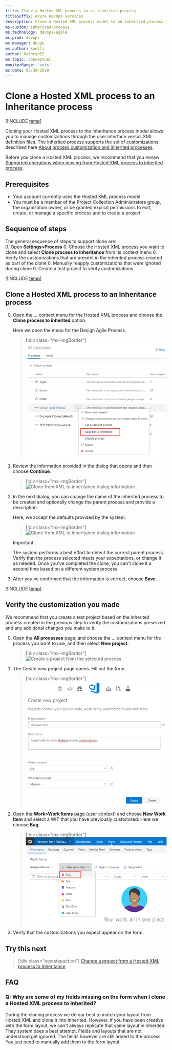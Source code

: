 ```yaml
---
title: Clone a Hosted XML process to an inherited process
titleSuffix: Azure DevOps Services     
description: Clone a Hosted XML process model to an inherited process in Azure DevOps Services
ms-custom: inherited-process
ms.technology: devops-agile
ms.prod: devops
ms.manager: douge
ms.author: kaelli
author: KathrynEE
ms.topic: conceptual
monikerRange: 'vsts'
ms.date: 05/30/2018
---
```


# Clone a Hosted XML process to an Inheritance process   

[!INCLUDE [temp](../../../boards/_shared/version-vsts-only.md)]

Cloning your Hosted XML process to the Inheritance process model allows you to manage customizations through the user interface versus XML definition files. The inherited process supports the set of customizations described here [About process customization and inherited processes](inheritance-process-model.md). 

Before you clone a Hosted XML process, we recommend that you review [Supported operations when moving from Hosted XML process to inherited process](upgrade-support-hosted-to-inherited.md). 
 

## Prerequisites

- Your account currently uses the Hosted XML process model 
- You must be a member of the Project Collection Administrators group, the organization owner, or be granted explicit permissions to edit, create, or manage a specific process and to create a project. 


## Sequence of steps

The general sequence of steps to support clone are:  
0. Open **Settings>Process** 
0. Choose the Hosted XML process you want to clone and select **Clone process to inheritance** from its context menu
0. Verify the customizations that are present in the inherited process created as part of the clone
0. Manually reapply customizations that were ignored during clone
0. Create a test project to verify customizations. 

[!INCLUDE [temp](../_shared/open-process-admin-context-ts-only.md)]


## Clone a Hosted XML process to an Inheritance process 

0. Open the &hellip; context menu for the Hosted XML process and choose the **Clone process to inherited** option. 

	Here we open the menu for the Design Agile Process. 

	> [!div class="mx-imgBorder"]  
	> ![Agile process context menu, Choose Clone process to inherited](_img/migration/upgrade-to-inherited-option-menu.png) 

0. Review the information provided in the dialog that opens and then choose **Continue**.  

	> [!div class="mx-imgBorder"]  
	> ![Clone from XML to inheritance dialog information](_img/migration/upgrade-from-xml-to-inheritance.png)   

0. In the next dialog, you can change the name of the inherited process to be created and optionally change the parent process and provide a description. 

	Here, we accept the defaults provided by the system.  

	> [!div class="mx-imgBorder"]  
	> ![Clone from XML to inheritance dialog information](_img/migration/upgrade-from-xml-to-inheritance-dialog.png)  

	> [!IMPORTANT]  
	> The system performs a best effort to detect the correct parent process. Verify that the process selected meets your expectations, or change it as needed. Once you've completed the clone, you can't clone it a second time based on a different system process. 

0. After you've confirmed that the information is correct, choose **Save**. 

[!INCLUDE [temp](../_shared/post-upgrade-steps.md)]

<a id="verify">  </a>
## Verify the customization you made 

We recommend that you create a test project based on the inherited process created in the previous step to verify the customizations preserved and any additional changes you make to it. 

0. Open the **All processes** page, and choose the &hellip; context menu for the process you want to use, and then select **New project**.  

	> [!div class="mx-imgBorder"]  
	> ![Create a project from the selected process](_img/migration/create-team-project-inherited-process.png)  

0. The Create new project page opens. Fill out the form. 

	> [!div class="mx-imgBorder"]  
	> ![Create new project form](_img/process/create-test-project.png) 

0. Open the **Work>Work Items** page (user context) and choose **New Work Item** and select a WIT that you have previously customized. Here we choose **Bug**. 

	> [!div class="mx-imgBorder"]  
	> ![Work, Work Items Page, Add New Work Item, Bug](_img/process/add-custom-field-verify-bug.png) 

0.  Verify that the customizations you expect appear on the form.  

## Try this next
> [!div class="nextstepaction"]
> [Change a project from a Hosted XML process to Inheritance](change-process-from-hosted-to-inherited.md) 

## FAQ

### Q: Why are some of my fields missing on the form when I clone a Hosted XML process to Inherited?

During the cloning process we do our best to match your layout from Hosted XML and clone it into Inherited. However, if you have been creative with the form layout, we can't always replicate that same layout in Inherited. They system does a best attempt. Fields and layouts that are not understood get ignored. The fields however are still added to the process. You just need to manually add them to the form layout.
